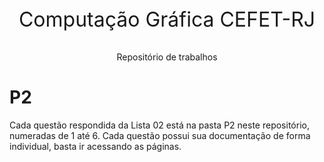 <p align="center" style="font-size: 32px">Computação Gráfica CEFET-RJ</p>
<p align="center">Repositório de trabalhos</p>

# P2
Cada questão respondida da Lista 02 está na pasta P2 neste repositório, numeradas de 1 até 6. Cada questão possui sua
documentação de forma individual, basta ir acessando as páginas.
